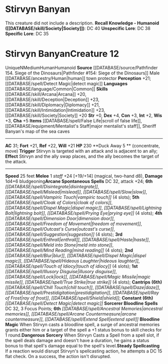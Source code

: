 ﻿---
ac: '31'
alignment: N
charisma: '+5'
constitution: '+3'
creature_ability:
- Bloodline Magic
- Dangerous Sorcery
- Duck Away
- Steady Spellcasting
dexterity: '+4'
fortitude: '+21'
hp: '230'
id: '2117'
intelligence: '+2'
land_speed: '25'
language:
- '[[DATABASE/language/Common|Common]]'
level: '12'
max_speed: '25'
name: Stirvyn Banyan
perception: '+21'
rarity: Unique
reflex: '+22'
sense:
- '[[DATABASE/spell/Detect Magic|detect magic]]'
size: Medium
skill:
- '[[DATABASE/skill/Arcana|Arcana]] +20'
- '[[DATABASE/skill/Deception|Deception]] +23'
- '[[DATABASE/skill/Diplomacy|Diplomacy]] +21'
- '[[DATABASE/skill/Intimidation|Intimidation]] +23'
- '[[DATABASE/skill/Society|Society]] +20'
source: '[[DATABASE/source/Pathfinder 154. Siege of the Dinosaurs|Pathfinder #154:
  Siege of the Dinosaurs]]'
speed:
- 25 feet
spell:
- '[[DATABASE/spell/Ancestral Memories|Ancestral Memories]]'
- '[[DATABASE/spell/Arcane Countermeasure|Arcane Countermeasure]]'
- '[[DATABASE/spell/Blur|Blur]]'
- '[[DATABASE/spell/Chill Touch|Chill Touch]]'
- '[[DATABASE/spell/Cloak of Colors|Cloakof Colors]]'
- '[[DATABASE/spell/Daze|Daze]]'
- '[[DATABASE/spell/Detect Magic|Detect Magic]]'
- '[[DATABASE/spell/Dimension Door|Dimension Door]]'
- '[[DATABASE/spell/Disintegrate|Disintegrate]]'
- '[[DATABASE/spell/Dispel Magic|Dispel Magic]]'
- '[[DATABASE/spell/Enthrall|Enthrall]]'
- '[[DATABASE/spell/Extend Spell|Extend Spell]]'
- '[[DATABASE/spell/Freedom of Movement|Freedom of Movement]]'
- '[[DATABASE/spell/Haste|Haste]]'
- '[[DATABASE/spell/Hideous Laughter|Hideous Laughter]]'
- '[[DATABASE/spell/Illusory Disguise|Illusory Disguise]]'
- '[[DATABASE/spell/Lightning Bolt|Lightning Bolt]]'
- '[[DATABASE/spell/Lock|Lock]]'
- '[[DATABASE/spell/Magic Missile|MagicMissile]]'
- '[[DATABASE/spell/Meld into Stone|Meld into Stone]]'
- '[[DATABASE/spell/Mind Reading|Mind Reading]]'
- '[[DATABASE/spell/Mislead|Mislead]]'
- '[[DATABASE/spell/Outcast''s Curse|Outcast''s Curse]]'
- '[[DATABASE/spell/Prestidigitation|Prestidigitation]]'
- '[[DATABASE/spell/Prying Eye|Prying Eye]]'
- '[[DATABASE/spell/Ray of Frost|Ray of Frost]]'
- '[[DATABASE/spell/Shield|Shield]]'
- '[[DATABASE/spell/Slow|Slow]]'
- '[[DATABASE/spell/Suggestion|Suggestion]]'
- '[[DATABASE/spell/Touch of Idiocy|Touchof Idiocy]]'
- '[[DATABASE/spell/True Strike|True Strike]]'
- '[[DATABASE/spell/Vampiric Touch|Vampiric Touch]]'
strength: '+0'
strength_req: '0'
strongest_save:
- Reflex
trait:
- '[[DATABASE/trait/Human|Human]]'
- '[[DATABASE/trait/Humanoid|Humanoid]]'
- '[[DATABASE/trait/Unique|Unique]]'
type: Creature
weakest_save:
- Fortitude
- Will
will: '+21'
wisdom: '+3'

---
# Stirvyn Banyan

This creature did not include a description.
**Recall Knowledge - Humanoid ([[DATABASE/skill/Society|Society]])**: DC 40
**Unspecific Lore**: DC 38
**Specific Lore**: DC 35

# Stirvyn Banyan<span class="item-type">Creature 12</span>

<span class="trait-unique item-trait">Unique</span><span class="trait-alignment item-trait">N</span><span class="trait-size item-trait">Medium</span><span class="item-trait">Human</span><span class="item-trait">Humanoid</span>
**Source** [[DATABASE/source/Pathfinder 154. Siege of the Dinosaurs|Pathfinder #154: Siege of the Dinosaurs]]
Male [[DATABASE/ancestry/Human|human]] town protector
**Perception** +21; [[DATABASE/spell/Detect Magic|detect magic]]
**Languages** [[DATABASE/language/Common|Common]]
**Skills** [[DATABASE/skill/Arcana|Arcana]] +20, [[DATABASE/skill/Deception|Deception]] +23, [[DATABASE/skill/Diplomacy|Diplomacy]] +21, [[DATABASE/skill/Intimidation|Intimidation]] +23, [[DATABASE/skill/Society|Society]] +20
**Str** +0, **Dex** +4, **Con** +3, **Int** +2, **Wis** +3, **Cha** +5
**Items** [[DATABASE/spell/False Life|scroll of false life]], [[DATABASE/equipment/Mentalist's Staff|major mentalist's staff]], Sheriff Banyan's map of the sea caves

---
**AC** 31; **Fort** +21, **Ref** +22, **Will** +21
**HP** 230
<span class="in-box-ability">**Duck Away <span class="action-icon">5</span> ** (concentrate, move) **Trigger** Stirvyn is targeted with an attack and is adjacent to an ally; **Effect** Stirvyn and the ally swap places, and the ally becomes the target of the attack.</span>

---
**Speed** 25 feet
<span class="in-box-ability">**Melee** <span class="action-icon">1</span> _staff_ +24 [+19/+14] (magical, two-hand d8), **Damage** 1d4+6 bludgeoning</span>**Arcane Spontaneous Spells** DC 32, attack +24; **6th** _[[DATABASE/spell/Disintegrate|disintegrate]]_, _[[DATABASE/spell/Mislead|mislead]]_, _[[DATABASE/spell/Slow|slow]]_, _[[DATABASE/spell/Vampiric Touch|vampiric touch]]_ (4 slots); **5th** _[[DATABASE/spell/Cloak of Colors|cloak of colors]]_, _[[DATABASE/spell/Dispel Magic|dispel magic]]_, _[[DATABASE/spell/Lightning Bolt|lightning bolt]]_, _[[DATABASE/spell/Prying Eye|prying eye]]_ (4 slots); **4th** _[[DATABASE/spell/Dimension Door|dimension door]]_, _[[DATABASE/spell/Freedom of Movement|freedom of movement]]_, _[[DATABASE/spell/Outcast's Curse|outcast's curse]]_, _[[DATABASE/spell/Suggestion|suggestion]]_ (4 slots); **3rd** _[[DATABASE/spell/Enthrall|enthrall]]_, _[[DATABASE/spell/Haste|haste]]_, _[[DATABASE/spell/Meld into Stone|meld into stone]]_, _[[DATABASE/spell/Mind Reading|mind reading]]_ (4 slots); **2nd** _[[DATABASE/spell/Blur|blur]]_, _[[DATABASE/spell/Dispel Magic|dispel magic]]_, _[[DATABASE/spell/Hideous Laughter|hideous laughter]]_, _[[DATABASE/spell/Touch of Idiocy|touch of idiocy]]_ (4 slots); **1st** _[[DATABASE/spell/Illusory Disguise|illusory disguise]]_, _[[DATABASE/spell/Lock|lock]]_, _[[DATABASE/spell/Magic Missile|magic missile]]_, _[[DATABASE/spell/True Strike|true strike]]_ (4 slots); **Cantrips** **(6th)** _[[DATABASE/spell/Chill Touch|chill touch]]_, _[[DATABASE/spell/Daze|daze]]_, _[[DATABASE/spell/Prestidigitation|prestidigitation]]_, _[[DATABASE/spell/Ray of Frost|ray of frost]]_, _[[DATABASE/spell/Shield|shield]]_; **Constant** **(6th)** _[[DATABASE/spell/Detect Magic|detect magic]]_
**Sorcerer Bloodline Spells** DC 32, 3 Focus Points; **6th** _[[DATABASE/spell/Ancestral Memories|ancestral memories]]_, _[[DATABASE/spell/Arcane Countermeasure|arcane countermeasure]]_, _[[DATABASE/spell/Extend Spell|extend spell]]_
<span class="in-box-ability">**Bloodline Magic** When Stirvyn casts a bloodline spell, a surge of ancestral memories grants either him or a target of the spell a +1 status bonus to skill checks for 1 round.</span><span class="in-box-ability">**Dangerous Sorcery** When Stirvyn Casts a Spell from a spell slot, if the spell deals damage and doesn't have a duration, he gains a status bonus to that spell's damage equal to the spell's level.</span><span class="in-box-ability">**Steady Spellcasting** If a reaction would disrupt Stirvyn's spellcasting action, he attempts a DC 15 flat check. On a success, the action isn't disrupted.</span>